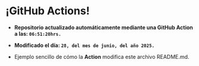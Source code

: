 # ¡GitHub Actions!
* **Repositorio actualizado automáticamente mediante una GitHub Action a las: `06:51:20hrs.`**
* **Modificado el día: `28, del mes de junio, del año 2025.`**

* Ejemplo sencillo de cómo la **Action** modifica este archivo README.md.
